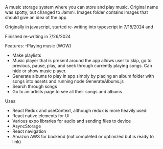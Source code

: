 A music storage system where you can store and play music. Original name was spotty, but changed to Jammi. Images folder contains images that should give an idea of the app. 

Originally in javascript, started re-writing into typescript in 7/18/2024 and

Finished re-writing in 7/26/2024

Features:
-Playing music (WOW)
- Make playlists
- Music player that is present around the app allows user to skip, go to previous, pause, play, and seek through currently playing songs.  Can hide or show music player.
- Generate albums to play in app simply by placing an album folder with songs into assets and running node GenerateAlbums.js
- Search through songs
- Go to an artists page to see all their songs and albums

Uses:
- React Redux and useContext, although redux is more heavily used
- React native elements for UI
- Various expo libraries for audio and sending files to device
- AsyncStorage
- React navigation
- Amazon AWS for backend (not completed or optimized but is ready to link)

